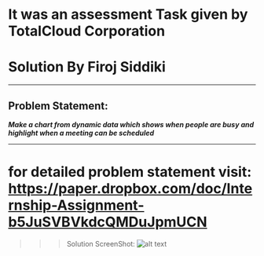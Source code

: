 # It was an assessment Task given by TotalCloud Corporation
# Solution By Firoj Siddiki
____________________________________________________________________________________________________________________
Problem Statement:
------------------
***Make a chart from dynamic data which shows when people are busy and highlight when a meeting can be scheduled***
_____________________________________________________________________________________________________________________
for detailed problem statement visit: https://paper.dropbox.com/doc/Internship-Assignment-b5JuSVBVkdcQMDuJpmUCN
======================================================================================================================

>>> Solution ScreenShot:
![alt text](https://github.com/fir0j/TotalCloud-Assessment/blob/master/SolutionScreenShot.png)
